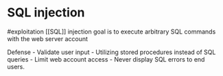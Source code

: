 # SQL injection
#exploitation 
[[SQL]] injection goal is to execute arbitrary SQL commands with the web server account 


Defense 
	-	Validate user input 
	-	Utilizing stored procedures instead of SQL queries 
	-	Limit web account access
	-	Never display SQL errors to end users. 